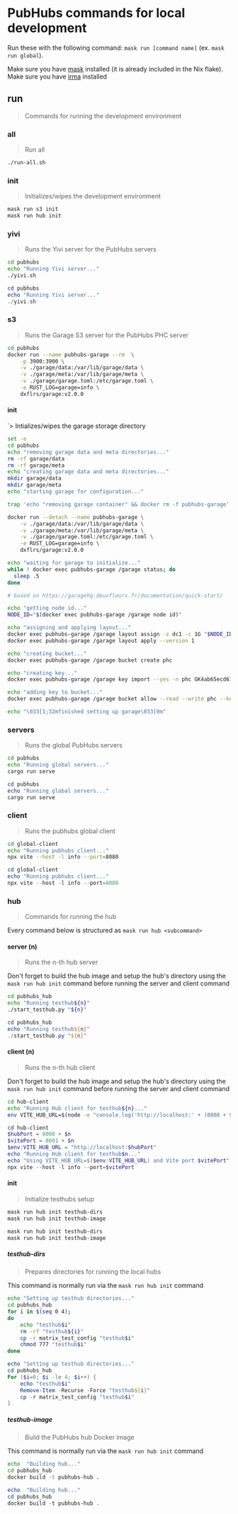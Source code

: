 # PubHubs commands for local development

Run these with the following command: `mask run [command name]` (ex. `mask run global`).

Make sure you have [mask](https://github.com/jacobdeichert/mask) installed (it is already included in the Nix flake).
Make sure you have [irma](https://github.com/privacybydesign/irmago) installed

## run

> Commands for running the development environment

### all

> Run all

```sh
./run-all.sh
```

### init

> Initializes/wipes the development environment
```sh
mask run s3 init
mask run hub init
```

### yivi

> Runs the Yivi server for the PubHubs servers

```sh
cd pubhubs
echo "Running Yivi server..."
./yivi.sh
```

```powershell
cd pubhubs
echo "Running Yivi server..."
./yivi.sh
```

### s3

> Runs the Garage S3 server for the PubHubs PHC server

```sh
cd pubhubs
docker run --name pubhubs-garage --rm  \
    -p 3900:3900 \
    -v ./garage/data:/var/lib/garage/data \
    -v ./garage/meta:/var/lib/garage/meta \
    -v ./garage/garage.toml:/etc/garage.toml \
    -e RUST_LOG=garage=info \
    dxflrs/garage:v2.0.0
```

#### init

`> Intializes/wipes the garage storage directory

```sh
set -e
cd pubhubs
echo "removing garage data and meta directories..."
rm -rf garage/data
rm -rf garage/meta
echo "creating garage data and meta directories..."
mkdir garage/data
mkdir garage/meta
echo "starting garage for configuration..."

trap 'echo "removing garage container" && docker rm -f pubhubs-garage' EXIT INT

docker run --detach --name pubhubs-garage \
    -v ./garage/data:/var/lib/garage/data \
    -v ./garage/meta:/var/lib/garage/meta \
    -v ./garage/garage.toml:/etc/garage.toml \
    -e RUST_LOG=garage=info \
    dxflrs/garage:v2.0.0

echo "waiting for garage to initialize..."
while ! docker exec pubhubs-garage /garage status; do 
  sleep .5
done

# based on https://garagehq.deuxfleurs.fr/documentation/quick-start/

echo "getting node id..."
NODE_ID="$(docker exec pubhubs-garage /garage node id)"

echo "assigning and applying layout..."
docker exec pubhubs-garage /garage layout assign -z dc1 -c 1G "$NODE_ID"
docker exec pubhubs-garage /garage layout apply --version 1

echo "creating bucket..."
docker exec pubhubs-garage /garage bucket create phc

echo "creating key..."
docker exec pubhubs-garage /garage key import --yes -n phc GK4ab65ecd61df5cd9382075c5 c46af3789d8f98b527538e4eeea6c1130e1356b694f391fa6f9af5098121e50f

echo "adding key to bucket..."
docker exec pubhubs-garage /garage bucket allow --read --write phc --key phc

echo "\033[1;32mfinished setting up garage\033[0m"
```

### servers

> Runs the global PubHubs servers

```sh
cd pubhubs
echo "Running global servers..."
cargo run serve
```

```powershell
cd pubhubs
echo "Running global servers..."
cargo run serve
```

### client

> Runs the pubhubs global client

```sh
cd global-client
echo "Running pubhubs client..."
npx vite --host -l info --port=8080
```

```powershell
cd global-client
echo "Running pubhubs client..."
npx vite --host -l info --port=8080
```

### hub

> Commands for running the hub

Every command below is structured as `mask run hub <subcommand>`

#### server (n)

> Runs the n-th hub server

Don't forget to build the hub image and setup the hub's directory using the
`mask run hub init` command before running the server and client command

```sh
cd pubhubs_hub
echo "Running testhub${n}"
./start_testhub.py "${n}"
```

```powershell
cd pubhubs_hub
echo "Running testhub${n}"
./start_testhub.py "${n}"
```

#### client (n)

> Runs the n-th hub client

Don't forget to build the hub image and setup the hub's directory using the
`mask run hub init` command before running the server and client command

```sh
cd hub-client
echo "Running Hub client for testhub${n}..."
env VITE_HUB_URL=$(node -e "console.log('http://localhost:' + (8008 + $n))") npx vite --host -l info --port=$(node -e "console.log(8001 + $n)")
```

```powershell
cd hub-client
$hubPort = 8008 + $n
$vitePort = 8001 + $n
$env:VITE_HUB_URL = "http://localhost:$hubPort"
echo "Running Hub client for testhub$n..."
echo "Using VITE_HUB_URL=$($env:VITE_HUB_URL) and Vite port $vitePort"
npx vite --host -l info --port=$vitePort
```

#### init

> Initialize testhubs setup


```sh
mask run hub init testhub-dirs
mask run hub init testhub-image
```

```powershell
mask run hub init testhub-dirs
mask run hub init testhub-image
```

##### testhub-dirs

> Prepares directories for running the local hubs

This command is normally run via the `mask run hub init` command

```sh
echo "Setting up testhub directories..."
cd pubhubs_hub
for i in $(seq 0 4);
do
    echo "testhub$i"
    rm -rf "testhub${i}"
    cp -r matrix_test_config "testhub$i"
    chmod 777 "testhub$i"
done
```

```powershell
echo "Setting up testhub directories..."
cd pubhubs_hub
For ($i=0; $i -le 4; $i++) {
    echo "testhub$i"
    Remove-Item -Recurse -Force "testhub${i}"
    cp -r matrix_test_config "testhub$i"
}
```

##### testhub-image

> Build the PubHubs hub Docker image

This command is normally run via the `mask run hub init` command

```sh
echo  "Building hub..."
cd pubhubs_hub
docker build -t pubhubs-hub .
```

```powershell
echo  "Building hub..."
cd pubhubs_hub
docker build -t pubhubs-hub .
```
